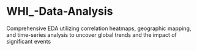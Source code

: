# WHI_-Data-Analysis
Comprehensive EDA utilizing correlation heatmaps, geographic mapping, and time-series analysis to uncover global trends and the impact of significant events 
